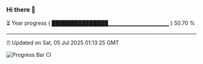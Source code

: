 ### Hi there 👋

⏳ Year progress { ███████████████▁▁▁▁▁▁▁▁▁▁▁▁▁▁▁ } 50.70 %

---

⏰ Updated on Sat, 05 Jul 2025 01:13:25 GMT

![Progress Bar CI](https://github.com/liununu/liununu/workflows/Progress%20Bar%20CI/badge.svg)
